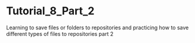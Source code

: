 # Tutorial_8_Part_2
Learning to save files or folders to repositories and practicing how to save different types of files to repositories part 2

